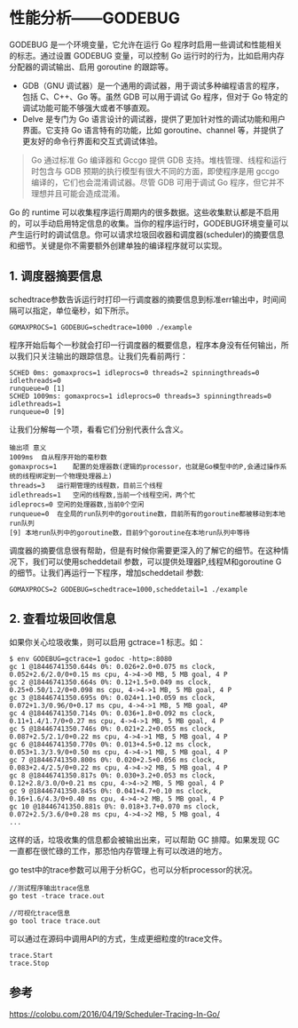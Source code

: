 ﻿# 性能分析——GODEBUG #

GODEBUG 是一个环境变量，它允许在运行 Go 程序时启用一些调试和性能相关的标志。通过设置 GODEBUG 变量，可以控制 Go 运行时的行为，比如启用内存分配器的调试输出、启用 goroutine 的跟踪等。

* GDB（GNU 调试器）是一个通用的调试器，用于调试多种编程语言的程序，包括 C、C++、Go 等。虽然 GDB 可以用于调试 Go 程序，但对于 Go 特定的调试功能可能不够强大或者不够直观。
* Delve 是专门为 Go 语言设计的调试器，提供了更加针对性的调试功能和用户界面。它支持 Go 语言特有的功能，比如 goroutine、channel 等，并提供了更友好的命令行界面和交互式调试体验。

> Go 通过标准 Go 编译器和 Gccgo 提供 GDB 支持。堆栈管理、线程和运行时包含与 GDB 预期的执行模型有很大不同的方面，即使程序是用 gccgo 编译的，它们也会混淆调试器。尽管 GDB 可用于调试 Go 程序，但它并不理想并且可能会造成混淆。

Go 的 runtime 可以收集程序运行周期内的很多数据。这些收集默认都是不启用的，可以手动启用特定信息的收集。当你的程序运行时，GODEBUG环境变量可以产生运行时的调试信息。你可以请求垃圾回收器和调度器(scheduler)的摘要信息和细节。关键是你不需要额外创建单独的编译程序就可以实现。

## 1. 调度器摘要信息 ##

schedtrace参数告诉运行时打印一行调度器的摘要信息到标准err输出中，时间间隔可以指定，单位毫秒，如下所示。

```
GOMAXPROCS=1 GODEBUG=schedtrace=1000 ./example
```

程序开始后每个一秒就会打印一行调度器的概要信息，程序本身没有任何输出，所以我们只关注输出的跟踪信息。让我们先看前两行：

```
SCHED 0ms: gomaxprocs=1 idleprocs=0 threads=2 spinningthreads=0 idlethreads=0
runqueue=0 [1]
SCHED 1009ms: gomaxprocs=1 idleprocs=0 threads=3 spinningthreads=0 idlethreads=1
runqueue=0 [9]
```

让我们分解每一个项，看看它们分别代表什么含义。

```
输出项 意义
1009ms  自从程序开始的毫秒数
gomaxprocs=1    配置的处理器数(逻辑的processor，也就是Go模型中的P,会通过操作系统的线程绑定到一个物理处理器上)
threads=3   运行期管理的线程数，目前三个线程
idlethreads=1   空闲的线程数,当前一个线程空闲，两个忙
idleprocs=0 空闲的处理器数,当前0个空闲
runqueue=0  在全局的run队列中的goroutine数，目前所有的goroutine都被移动到本地run队列
[9] 本地run队列中的goroutine数，目前9个goroutine在本地run队列中等待
```

调度器的摘要信息很有帮助，但是有时候你需要更深入的了解它的细节。在这种情况下，我们可以使用scheddetail 参数，可以提供处理器P,线程M和goroutine G的细节。让我们再运行一下程序，增加scheddetail 参数:

```
GOMAXPROCS=2 GODEBUG=schedtrace=1000,scheddetail=1 ./example
```

## 2. 查看垃圾回收信息 ##

如果你关心垃圾收集，则可以启用 gctrace=1 标志。如：

```
$ env GODEBUG=gctrace=1 godoc -http=:8080
gc 1 @18446741350.644s 0%: 0.026+2.0+0.075 ms clock, 0.052+2.6/2.0/0+0.15 ms cpu, 4->4->0 MB, 5 MB goal, 4 P
gc 2 @18446741350.664s 0%: 0.12+1.5+0.049 ms clock, 0.25+0.50/1.2/0+0.098 ms cpu, 4->4->1 MB, 5 MB goal, 4 P
gc 3 @18446741350.695s 0%: 0.024+1.1+0.059 ms clock, 0.072+1.3/0.96/0+0.17 ms cpu, 4->4->1 MB, 5 MB goal, 4P
gc 4 @18446741350.714s 0%: 0.036+1.8+0.092 ms clock, 0.11+1.4/1.7/0+0.27 ms cpu, 4->4->1 MB, 5 MB goal, 4 P
gc 5 @18446741350.746s 0%: 0.021+2.2+0.055 ms clock, 0.087+2.5/2.1/0+0.22 ms cpu, 4->4->1 MB, 5 MB goal, 4 P
gc 6 @18446741350.770s 0%: 0.013+4.5+0.12 ms clock, 0.053+1.3/3.9/0+0.50 ms cpu, 4->4->1 MB, 5 MB goal, 4 P
gc 7 @18446741350.800s 0%: 0.020+2.5+0.056 ms clock, 0.083+2.4/2.5/0+0.22 ms cpu, 4->4->2 MB, 5 MB goal, 4 P
gc 8 @18446741350.817s 0%: 0.030+3.2+0.053 ms clock, 0.12+2.8/3.0/0+0.21 ms cpu, 4->4->2 MB, 5 MB goal, 4 P
gc 9 @18446741350.845s 0%: 0.041+4.7+0.10 ms clock, 0.16+1.6/4.3/0+0.40 ms cpu, 4->4->2 MB, 5 MB goal, 4 P
gc 10 @18446741350.881s 0%: 0.018+3.7+0.070 ms clock, 0.072+2.5/3.6/0+0.28 ms cpu, 4->4->2 MB, 5 MB goal, 4
...
```

这样的话，垃圾收集的信息都会被输出出来，可以帮助 GC 排障。如果发现 GC 一直都在很忙碌的工作，那恐怕内存管理上有可以改进的地方。

go test中的trace参数可以用于分析GC，也可以分析processor的状况。

```
//测试程序输出trace信息
go test -trace trace.out

//可视化trace信息
go tool trace trace.out
```

可以通过在源码中调用API的方式，生成更细粒度的trace文件。

```
trace.Start
trace.Stop
```

## 参考 ##

https://colobu.com/2016/04/19/Scheduler-Tracing-In-Go/